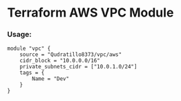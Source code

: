 # Terraform AWS VPC Module 

### Usage:
```
module "vpc" {
    source = "Qudratillo8373/vpc/aws"
    cidr_block = "10.0.0.0/16"
    private_subnets_cidr = ["10.0.1.0/24"]
    tags = {
        Name = "Dev"
    }
}
```